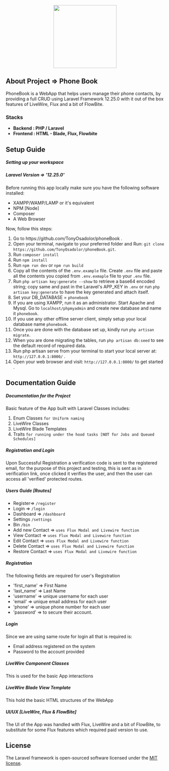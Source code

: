 <p align="center"><a href="https://github.com/TonyOsadolor/phoneBook" target="_blank"><img src="https://tinnovations.com.ng/public_icons/contacts.png" width="200" height="auto"></a></p>

## About Project => Phone Book

PhoneBook is a WebApp that helps users manage their phone contacts, 
by providing a full CRUD using Laravel Framework 12.25.0 with it out of the box 
features of LiveWire, Flux and a bit of FlowBite.

### Stacks

- **Backend : PHP / Laravel**
- **Frontend : HTML - Blade, Flux, Flowbite**

## Setup Guide
##### Setting up your workspace
##### Laravel Version => '12.25.0'
Before running this app locally make sure you have the following software installed:
<ul>
    <li>XAMPP/WAMP/LAMP or it's equivalent</li>
    <li>NPM [Node]</li>
    <li>Composer</li>
    <li>A Web Browser</li>
</ul>
Now, follow this steps:
<ol>
    <li>Go to https://github.com/TonyOsadolor/phoneBook .</li>
    <li>Open your terminal, navigate to your preferred folder and Run: <code>git clone https://github.com/TonyOsadolor/phoneBook.git</code>.</li>
    <li>Run <code>composer install</code></li>
    <li>Run <code>npm install</code></li>
    <li>Run <code>npm run dev</code> or <code>npm run build</code></li>
    <li>Copy all the contents of the <code>.env.example</code> file. Create <code>.env</code> file and paste all the contents you copied from <code>.env.exmaple</code> file to your <code>.env</code> file.</li>
    <li>Run <code>php artisan key:generate --show</code> to retrieve a base64 encoded string; copy same and past in the Laravel's APP_KEY in <code>.env</code> or run <code>php artisan key:generate</code> to have the key generated and attach itself.</li>
    <li>Set your DB_DATABASE = <code>phonebook</code></li>
    <li>If you are using XAMPP, run it as an administrator. Start Apache and Mysql. Go to <code>localhost/phpmyadmin</code> and create new database and name it <code>phonebook</code>.</li>
    <li>If you use any other offline server client, simply setup your local database name <code>phonebook</code>.</li>
    <li>Once you are done with the database set up, kindly run <code>php artisan migrate</code>.</li>
    <li>When you are done migrating the tables, run <code>php artisan db:seed</code> to see the default record of required data.</li>
    <li>Run php artisan serve from your terminal to start your local server at: <code>http://127.0.0.1:8000/</code> .</li>
    <li>Open your web browser and visit: <code>http://127.0.0.1:8000/</code> to get started .</li>
</ol>

## Documentation Guide
##### Documentation for the Project
Basic feature of the App built with Laravel Classes includes:
<ol>
    <li>Enum Classes <code>for Uniform naming</code></li>
    <li>LiveWire Classes</li>
    <li>LiveWire Blade Templates</li>
    <li>Traits <code>for running under the hood tasks [NOT for Jobs and Queued Schedules]</code></li>
</ol>

##### Registration and Login
Upon Successful Registration a verification code is sent to the registered email, 
for the purpose of this project and testing, this is sent as in verification link, 
once clicked it verifies the user, and then the user can access all 'verified' protected routes.

##### Users Guide [Routes]
<ul>
    <li>Register=> <code>/register</code></li>
    <li>Login => <code>/login</code></li>
    <li>Dashboard => <code>/dashboard</code></li>
    <li>Settings <code>/settings</code></li>
    <li>Bin <code>/bin</code></li>
    <li>Add new Contact => <code>uses Flux Modal and Livewire function</code></li>
    <li>View Contact => <code>uses Flux Modal and Livewire function</code></li>
    <li>Edit Contact => <code>uses Flux Modal and Livewire function</code></li>
    <li>Delete Contact => <code>uses Flux Modal and Livewire function</code></li>
    <li>Restore Contact => <code>uses Flux Modal and Livewire function</code></li>
</ul>

##### Registration
The following fields are required for user's Registration
<ul>
    <li>'first_name' => First Name</li>
    <li>'last_name' => Last Name</li>
    <li>'username' => unique username for each user</li>
    <li>'email' => unique email address for each user</li>
    <li>'phone' => unique phone number for each user</li>
    <li>'password' => to secure their account.</li>
</ul>

##### Login
Since we are using same route for login all that is required is:
 - Email address registered on the system
 - Password to the account provided

##### LiveWire Component Classes
This is used for the basic App interactions

##### LiveWire Blade View Template
This hold the basic HTML structures of the WebApp

##### UI/UX [LiveWire, Flux & FlowBite]
The UI of the App was handled with Flux, LiveWire and a bit of 
FlowBite, to substitute for some Flux features which required paid version to use.

## License

The Laravel framework is open-sourced software licensed under the [MIT license](https://opensource.org/licenses/MIT).
